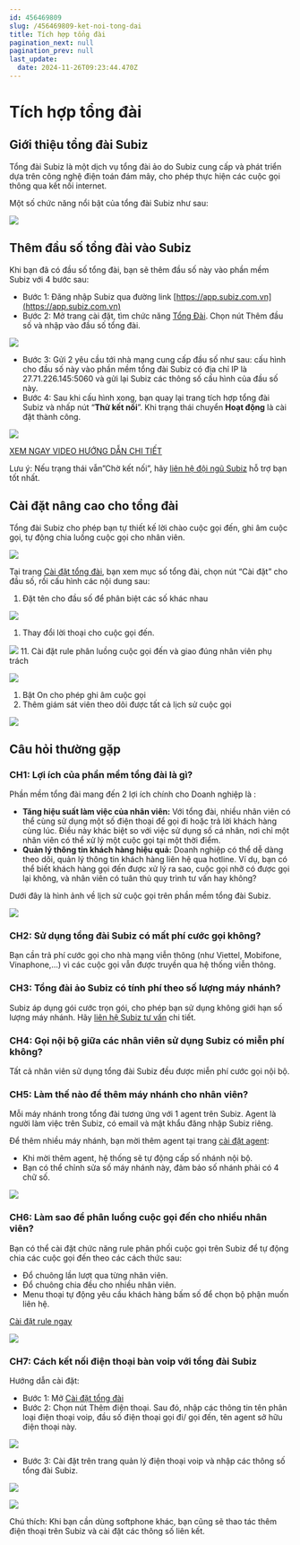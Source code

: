 ```yaml
---
id: 456469809
slug: /456469809-ket-noi-tong-dai
title: Tích hợp tổng đài
pagination_next: null
pagination_prev: null
last_update:
  date: 2024-11-26T09:23:44.470Z
---
```


# Tích hợp tổng đài



## Giới thiệu tổng đài Subiz


Tổng đài Subiz là một dịch vụ tổng đài ảo do Subiz cung cấp và phát triển dựa trên công nghệ điện toán đám mây, cho phép thực hiện các cuộc gọi thông qua kết nối internet. 



Một số chức năng nổi bật của tổng đài Subiz như sau:




![](https://vcdn.subiz-cdn.com/file/8ceadf1e99b6f8c272bd5b1be01f2967a88731437871553396f9ad4682341771_acpxkgumifuoofoosble)

## Thêm đầu số tổng đài vào Subiz


Khi bạn đã có đầu số tổng đài, bạn sẽ thêm đầu số này vào phần mềm Subiz với 4 bước sau:

- Bước 1: Đăng nhập Subiz qua đường link [https://app.subiz.com.vn](https://app.subiz.com.vn)
- Bước 2: Mở trang cài đặt, tìm chức năng [Tổng Đài](https://app.subiz.com.vn/settings/call-center). Chọn nút Thêm đầu số và nhập vào đầu số tổng đài.




![](https://vcdn.subiz-cdn.com/file/3c7ef2d037ce48543bb1bb45b4d51c0dff8970a69d60cc6a9f300c65457ece7d_acpxkgumifuoofoosble)




- Bước 3: Gửi 2 yêu cầu tới nhà mạng cung cấp đầu số như sau: cấu hình cho đầu số này vào phần mềm tổng đài Subiz có địa chỉ IP là 27.71.226.145:5060 và gửi lại Subiz các thông số cấu hình của đầu số này.
- Bước 4: Sau khi cấu hình xong, bạn quay lại trang tích hợp tổng đài Subiz và nhấp nút “**Thử kết nối**”. Khi trạng thái chuyển **Hoạt động** là cài đặt thành công.


![](https://vcdn.subiz-cdn.com/file/c3d70d4f9ddf27981fe6bed00989bc1884862bd4356a4689d924eecc026dbc7f_acpxkgumifuoofoosble)




[XEM NGAY VIDEO HƯỚNG DẪN CHI TIẾT](https://www.youtube.com/watch?v=ABs3FNMf4EI)



Lưu ý: Nếu trạng thái vẫn”Chờ kết nối”, hãy [liên hệ đội ngũ Subiz](https://zalo.me/935022139843821727) hỗ trợ bạn tốt nhất. 
## Cài đặt nâng cao cho tổng đài


Tổng đài Subiz cho phép bạn tự thiết kế lời chào cuộc gọi đến, ghi âm cuộc gọi, tự động chia luồng cuộc gọi cho nhân viên. 




![](https://vcdn.subiz-cdn.com/file/562d9ff15995be29b0fff0a67df502f120c2f1ab3a506f774d83fc58a4ecddec_acpxkgumifuoofoosble)




Tại trang [Cài đặt tổng đài](https://app.subiz.com.vn/settings/call-center), bạn xem mục số tổng đài, chọn nút “Cài đặt” cho đầu số, rồi cấu hình các nội dung sau:

01. Đặt tên cho đầu số để phân biệt các số khác nhau


![](https://vcdn.subiz-cdn.com/file/4284835ba1f741f02b76c1faa4a50e355cf503820b9a6463503106bf4324caf8_acpxkgumifuoofoosble)




01. Thay đổi lời thoại cho cuộc gọi đến. 




![](https://vcdn.subiz-cdn.com/file/321009adc50f387651b531ce52daee055b2b78ef00b97b9f0c05419625bbc391_acpxkgumifuoofoosble)
11. Cài đặt rule phân luồng cuộc gọi đến và giao đúng nhân viên phụ trách




![](https://vcdn.subiz-cdn.com/file/db1bc323283dff9a4b7690ac3a0ecb769f577bb2e55b21cd98e19ac8f89430fd_acpxkgumifuoofoosble)


01. Bật On cho phép ghi âm cuộc gọi
11. Thêm giám sát viên theo dõi được tất cả lịch sử cuộc gọi


![](https://vcdn.subiz-cdn.com/file/7c6a18c29b460947abfd7989f69af43d0791615b4912e092fc8258c176d34c02_acpxkgumifuoofoosble)
## Câu hỏi thường gặp

### CH1: Lợi ích của phần mềm tổng đài là gì? 


Phần mềm tổng đài mang đến 2 lợi ích chính cho Doanh nghiệp là :

- **Tăng hiệu suất làm việc của nhân viên:** Với tổng đài, nhiều nhân viên có thể cùng sử dụng một số điện thoại để gọi đi hoặc trả lời khách hàng cùng lúc. Điều này khác biệt so với việc sử dụng số cá nhân, nơi chỉ một nhân viên có thể xử lý một cuộc gọi tại một thời điểm.
- **Quản lý thông tin khách hàng hiệu quả:** Doanh nghiệp có thể dễ dàng theo dõi, quản lý thông tin khách hàng liên hệ qua hotline. Ví dụ, bạn có thể biết khách hàng gọi đến được xử lý ra sao, cuộc gọi nhỡ có được gọi lại không, và nhân viên có tuân thủ quy trình tư vấn hay không?

Dưới đây là hình ảnh về lịch sử cuộc gọi trên phần mềm tổng đài Subiz.


![](https://vcdn.subiz-cdn.com/file/1bac3afba449964931e83a8a3943b2b45e59ffd2393e9e76eecb85c0f395922a_acpxkgumifuoofoosble)



### CH2: Sử dụng tổng đài Subiz có mất phí cước gọi không?


Bạn cần trả phí cước gọi cho nhà mạng viễn thông (như Viettel, Mobifone, Vinaphone,...) vì các cuộc gọi vẫn được truyền qua hệ thống viễn thông.
### CH3: Tổng đài ảo Subiz có tính phí theo số lượng máy nhánh?


Subiz áp dụng gói cước trọn gói, cho phép bạn sử dụng không giới hạn số lượng máy nhánh. Hãy [liên hệ Subiz tư vấn](https://zalo.me/935022139843821727) chi tiết.
### CH4: Gọi nội bộ giữa các nhân viên sử dụng Subiz có miễn phí không?


Tất cả nhân viên sử dụng tổng đài Subiz đều được miễn phí cước gọi nội bộ.
### CH5: Làm thế nào để thêm máy nhánh cho nhân viên?


Mỗi máy nhánh trong tổng đài tương ứng với 1 agent trên Subiz. Agent là người làm việc trên Subiz, có email và mật khẩu đăng nhập Subiz riêng.



Để thêm nhiều máy nhánh, bạn mời thêm agent tại trang [cài đặt agent](https://app.subiz.com.vn/settings/agents):

- Khi mời thêm agent, hệ thống sẽ tự động cấp số nhánh nội bộ.
- Bạn có thể chỉnh sửa số máy nhánh này, đảm bảo số nhánh phải có 4 chữ số.




![](https://vcdn.subiz-cdn.com/file/a46c7ba3f338892a8feec15bec3368aede6eb595a072d12e95ef7d0521f8e382_acpxkgumifuoofoosble)

### CH6: Làm sao để phân luồng cuộc gọi đến cho nhiều nhân viên?


Bạn có thể cài đặt chức năng rule phân phối cuộc gọi trên Subiz để tự động chia các cuộc gọi đến theo các cách thức sau:

- Đổ chuông lần lượt qua từng nhân viên.
- Đổ chuông chia đều cho nhiều nhân viên.
- Menu thoại tự động yêu cầu khách hàng bấm số để chọn bộ phận muốn liên hệ.

[Cài đặt rule ngay](https://app.subiz.com.vn/settings/rule-setting)


![](https://vcdn.subiz-cdn.com/file/f1daec9ad1d20de55afe699dafca981e4bfc7ee0d4159ff8857501cbd807c0cd_acpxkgumifuoofoosble)



### CH7: Cách kết nối điện thoại bàn voip với tổng đài Subiz


Hướng dẫn cài đặt:

- Bước 1: Mở [Cài đặt tổng đài](https://app.subiz.com.vn/settings/call-center)
- Bước 2: Chọn nút Thêm điện thoại. Sau đó, nhập các thông tin tên phân loại điện thoại voip, đầu số điện thoại gọi đi/ gọi đến, tên agent sở hữu điện thoại này.


![](https://vcdn.subiz-cdn.com/file/80951454853d613475cbf59c57f3365197cb56a6dde8a3bc3694a256dd723d0d_acpxkgumifuoofoosble)
- Bước 3: Cài đặt trên trang quản lý điện thoại voip và nhập các thông số tổng đài Subiz.




![](https://vcdn.subiz-cdn.com/file/9560ea232ca7fe22b2fa16eeb83d35742d2b4fed6b6d022de9139696f28ccd3e_acpxkgumifuoofoosble)





![](https://vcdn.subiz-cdn.com/file/07bd3cbf4864152c1af832b33aab56e21ea78f54b7a642383932644ce7a40fa2_acpxkgumifuoofoosble)




Chú thích: Khi bạn cần dùng softphone khác, bạn cũng sẽ thao tác thêm điện thoại trên Subiz và cài đặt các thông số liên kết.